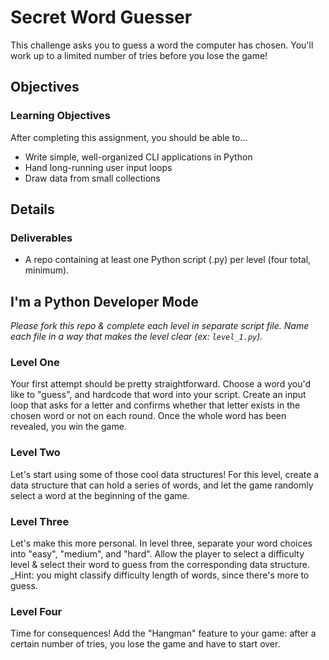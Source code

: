 # Secret Word Guesser

This challenge asks you to guess a word the computer has chosen. You'll work up to a limited number of tries before you lose the game!

## Objectives

### Learning Objectives

After completing this assignment, you should be able to...

* Write simple, well-organized CLI applications in Python
* Hand long-running user input loops
* Draw data from small collections

## Details

### Deliverables

* A repo containing at least one Python script (.py) per level (four total, minimum).

## I'm a Python Developer Mode

_Please fork this repo & complete each level in separate script file. Name each file in a way that makes the level clear (ex: `level_1.py`)._

### Level One
Your first attempt should be pretty straightforward. Choose a word you'd like to "guess", and hardcode that word into your script. Create an input loop that asks for a letter and confirms whether that letter exists in the chosen word or not on each round. Once the whole word has been revealed, you win the game.

### Level Two
Let's start using some of those cool data structures! For this level, create a data structure that can hold a series of words, and let the game randomly select a word at the beginning of the game. 

### Level Three
Let's make this more personal. In level three, separate your word choices into "easy", "medium", and "hard". Allow the player to select a difficulty level & select their word to guess from the corresponding data structure. _Hint: you might classify difficulty length of words, since there's more to guess.

### Level Four
Time for consequences! Add the "Hangman" feature to your game: after a certain number of tries, you lose the game and have to start over. 
